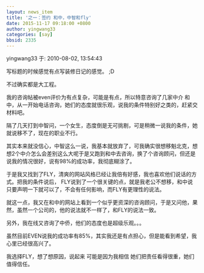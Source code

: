 ```yaml
---
layout: news_item
title: '之一：签约 和中，中智和fly'
date: 2015-11-17 09:18:00 +0800
author: yingwang33
categories: [say]
bbsid: 2335
---
```


yingwang33 于: 2010-08-02, 13:54:43

写标题的时候感觉有点写装修日记的感觉。 ;D

不过确实都是大工程。

我的咨询帖被even评价为有点复杂，可能是有点，所以特意咨询了几家中介
和中，从一开始电话咨询，她们的态度就很乐观，说我的条件特别好之类的，赶紧交材料吧。

隔了几天打到中智问，一个女生，态度倒是无可挑剔，可是稍微一说我的条件，她就说移不了，现在的职业不行。

其实本来就没信心，中智这么一说，我基本就放弃了，可我确实很想移魁北克，想想2个中介怎么会差别这么大呢于是又跑到和中去咨询，换了个咨询顾问，但还是说我的情况很好，说有98%的成功率，我彻底糊涂了。

于是我又找到了FLY，清爽的网站风格已经让我倍有好感，我也喜欢他们说话的方式。把我的条件说后， FLY说到了一个很关键的点，就是我老公不想移，和中说只要声明一下就可以了，不会有任何影响，而FLY有更理性的说法。

就这一点，我又在和中的网站上看到一个似乎更资深的咨询顾问，于是又问他，果然，虽然一个公司的，他的说法就不一样了，和FLY的说法一致。

另外，我在线又咨询了中侨，他们的态度也是超级乐观。。。

虽然目前EVEN说我的成功率有85%，其实我还是有点担心，但是能看到希望，我心里已经很高兴了。

我选择FLY，想了想原因，说起来 可能是因为我相信 她们把责任看得很重，她们值得信任。


